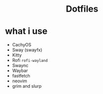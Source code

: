 <div align="center">
    <h1>Dotfiles</h1>
</div>

# what i use

- CachyOS
- Sway (swayfx)
- Kitty
- Rofi `rofi-wayland`
- Swaync
- Waybar
- fastfetch
- neovim
- grim and slurp
